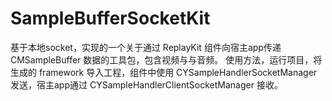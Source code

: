 # SampleBufferSocketKit
基于本地socket，实现的一个关于通过 ReplayKit 组件向宿主app传递 CMSampleBuffer 数据的工具包，包含视频与与音频。
使用方法，运行项目，将生成的 framework 导入工程，组件中使用 CYSampleHandlerSocketManager 发送，宿主app通过 CYSampleHandlerClientSocketManager 接收。
